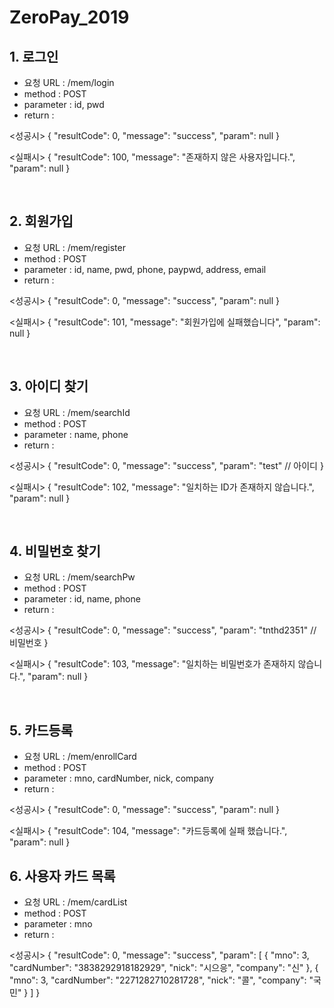 # ZeroPay_2019

## 1. 로그인
- 요청 URL : /mem/login
- method : POST
- parameter : id, pwd
- return : 

<성공시> 
{
    "resultCode": 0,
    "message": "success",
    "param": null
}

<실패시>
{
    "resultCode": 100,
    "message": "존재하지 않은 사용자입니다.",
    "param": null
}

<br />

## 2. 회원가입
- 요청 URL : /mem/register
- method : POST
- parameter : id, name, pwd, phone, paypwd, address, email
- return :

<성공시>
{
    "resultCode": 0,
    "message": "success",
    "param": null
}

<실패시>
{
    "resultCode": 101,
    "message": "회원가입에 실패했습니다",
    "param": null
}

<br />

## 3. 아이디 찾기
- 요청 URL : /mem/searchId
- method : POST
- parameter : name, phone
- return :

<성공시>
{
    "resultCode": 0,
    "message": "success",
    "param": "test" // 아이디
}

<실패시>
{
    "resultCode": 102,
    "message": "일치하는 ID가 존재하지 않습니다.",
    "param": null
}

<br />

## 4. 비밀번호 찾기
- 요청 URL : /mem/searchPw
- method : POST
- parameter : id, name, phone
- return :

<성공시>
{
    "resultCode": 0,
    "message": "success",
    "param": "tnthd2351" // 비밀번호
}

<실패시>
{
    "resultCode": 103,
    "message": "일치하는 비밀번호가 존재하지 않습니다.",
    "param": null
}

<br />

## 5. 카드등록
- 요청 URL : /mem/enrollCard
- method : POST
- parameter : mno, cardNumber, nick, company
- return :

<성공시>
{
    "resultCode": 0,
    "message": "success",
    "param": null
}

<실패시>
{
    "resultCode": 104,
    "message": "카드등록에 실패 했습니다.",
    "param": null
}

## 6. 사용자 카드 목록
- 요청 URL : /mem/cardList
- method : POST
- parameter : mno
- return :

<성공시>
{
    "resultCode": 0,
    "message": "success",
    "param": [
        {
            "mno": 3,
            "cardNumber": "3838292918182929",
            "nick": "시으응",
            "company": "신"
        },
        {
            "mno": 3,
            "cardNumber": "2271282710281728",
            "nick": "콜",
            "company": "국민"
        }
    ]
}
